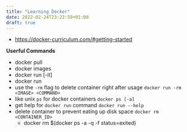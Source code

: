 ```yaml
---
title: "Learning Docker"
date: 2022-02-24T23:22:59+01:00
draft: true
---
```


- https://docker-curriculum.com/#getting-started

**Userful Commands**  
- docker pull <IMAGE>
- docker images
- docker run [-it] <IMAGE>
- docker run <IMAGE> <COMMAND>
- use the `-rm` flag to delete container right after usage `docker run -rm <IMAGE> <COMMAND>`
- like unix `ps` for docker containers `docker ps [-a]`
- get help for `docker run` command `docker run --help`
- delete container to prevent eating up disk space `docker rm <CONTAINER_ID>`
    - docker rm $(docker ps -a -q -f status=exited)

